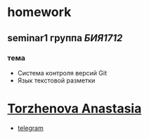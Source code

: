 # homework
## seminar1 группа *БИЯ1712*
### тема
* Система контроля версий Git
* Язык текстовой разметки

# [Torzhenova Anastasia](mailto:torzhenova@bk.ru)

* [telegram](anastasia_torzhenova)
